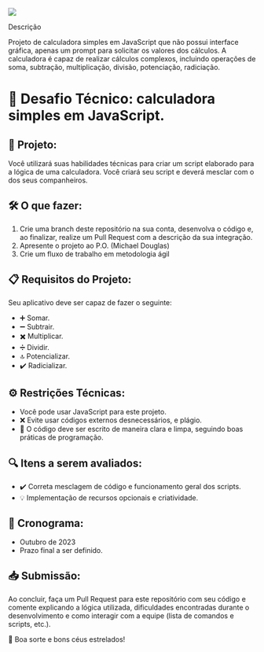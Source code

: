 ![](https://ada-site-frontend.s3.sa-east-1.amazonaws.com/home/header-logo.svg)

Descrição

Projeto de calculadora simples em JavaScript que não possui interface gráfica, apenas um prompt para solicitar os valores dos cálculos. A calculadora é capaz de realizar cálculos complexos, incluindo operações de soma, subtração, multiplicação, divisão, potenciação, radiciação. 

# 🚀 Desafio Técnico: calculadora simples em JavaScript. 

## 🌌 Projeto:
Você utilizará suas habilidades técnicas para criar um script elaborado para a lógica de uma calculadora. Você criará seu script e deverá mesclar com o dos seus companheiros. 

## 🛠 O que fazer:
1. Crie uma branch deste repositório na sua conta, desenvolva o código e, ao finalizar, realize um Pull Request com a descrição da sua integração.
2. Apresente o projeto ao P.O. (Michael Douglas)
3. Crie um fluxo de trabalho em metodologia ágil

## 📋 Requisitos do Projeto:
Seu aplicativo deve ser capaz de fazer o seguinte:
- ➕ Somar.
- ➖ Subtrair.
- ✖️ Multiplicar.
- ➗ Dividir.
- 🔝 Potencializar.
- ✔️ Radicializar.

## ⚙️ Restrições Técnicas:
- Você pode usar JavaScript para este projeto.
- ❌ Evite usar códigos externos desnecessários, e plágio.
- 📝 O código deve ser escrito de maneira clara e limpa, seguindo boas práticas de programação.

## 🔍 Itens a serem avaliados:
- ✔️ Correta mesclagem de código e funcionamento geral dos scripts.
- 💡 Implementação de recursos opcionais e criatividade.

## 📅 Cronograma:
- Outubro de 2023
- Prazo final a ser definido.

## 📥 Submissão:
Ao concluir, faça um Pull Request para este repositório com seu código e comente explicando a lógica utilizada, dificuldades encontradas durante o desenvolvimento e como interagir com a equipe (lista de comandos e scripts, etc.). 

🌟 Boa sorte e bons céus estrelados!

